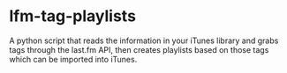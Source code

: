 lfm-tag-playlists
=================

A python script that reads the information in your iTunes library and grabs tags through the last.fm API, then creates playlists based on those tags which can be imported into iTunes.
